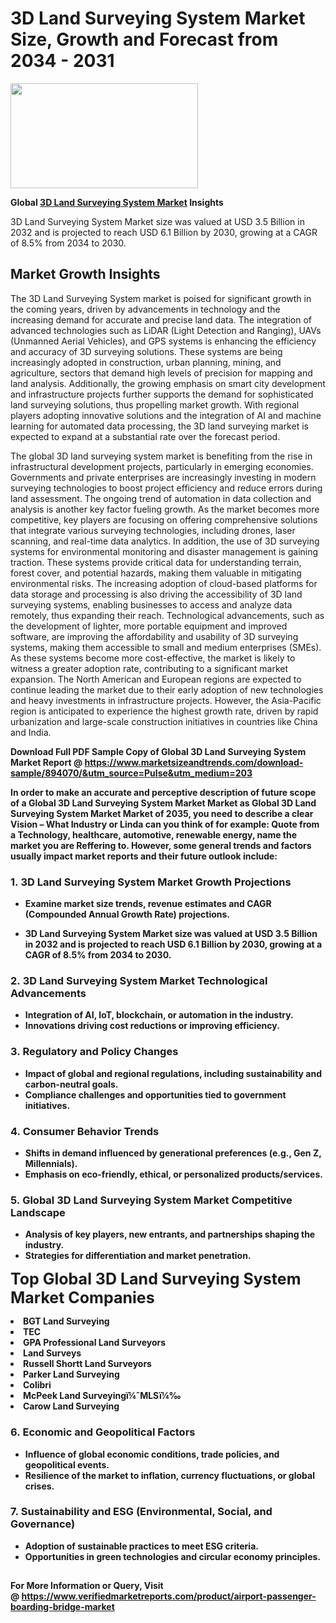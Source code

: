 <H1>3D Land Surveying System Market Size, Growth and Forecast from 2034 - 2031</H1><img class="aligncenter size-medium wp-image-584254" src="https://thirdeyenews.in/wp-content/uploads/2034/09/Global-Market-Research-300x168.jpeg" alt="" width="300" height="168" /><p><strong>Global&nbsp;<a href="https://www.marketsizeandtrends.com/download-sample/894070/&amp;utm_source=Pulse&amp;utm_medium=203">3D Land Surveying System Market</a> Insights</strong></p><p>3D Land Surveying System Market size was valued at USD 3.5 Billion in 2032 and is projected to reach USD 6.1 Billion by 2030, growing at a CAGR of 8.5% from 2034 to 2030.</p><p><h2>Market Growth Insights</h2> <p>The 3D Land Surveying System market is poised for significant growth in the coming years, driven by advancements in technology and the increasing demand for accurate and precise land data. The integration of advanced technologies such as LiDAR (Light Detection and Ranging), UAVs (Unmanned Aerial Vehicles), and GPS systems is enhancing the efficiency and accuracy of 3D surveying solutions. These systems are being increasingly adopted in construction, urban planning, mining, and agriculture, sectors that demand high levels of precision for mapping and land analysis. Additionally, the growing emphasis on smart city development and infrastructure projects further supports the demand for sophisticated land surveying solutions, thus propelling market growth. With regional players adopting innovative solutions and the integration of AI and machine learning for automated data processing, the 3D land surveying market is expected to expand at a substantial rate over the forecast period.</p> <p><strong></strong></p> <p>The global 3D land surveying system market is benefiting from the rise in infrastructural development projects, particularly in emerging economies. Governments and private enterprises are increasingly investing in modern surveying technologies to boost project efficiency and reduce errors during land assessment. The ongoing trend of automation in data collection and analysis is another key factor fueling growth. As the market becomes more competitive, key players are focusing on offering comprehensive solutions that integrate various surveying technologies, including drones, laser scanning, and real-time data analytics. In addition, the use of 3D surveying systems for environmental monitoring and disaster management is gaining traction. These systems provide critical data for understanding terrain, forest cover, and potential hazards, making them valuable in mitigating environmental risks. The increasing adoption of cloud-based platforms for data storage and processing is also driving the accessibility of 3D land surveying systems, enabling businesses to access and analyze data remotely, thus expanding their reach. Technological advancements, such as the development of lighter, more portable equipment and improved software, are improving the affordability and usability of 3D surveying systems, making them accessible to small and medium enterprises (SMEs). As these systems become more cost-effective, the market is likely to witness a greater adoption rate, contributing to a significant market expansion. The North American and European regions are expected to continue leading the market due to their early adoption of new technologies and heavy investments in infrastructure projects. However, the Asia-Pacific region is anticipated to experience the highest growth rate, driven by rapid urbanization and large-scale construction initiatives in countries like China and India.</p> <p><strong></p><p><span class=""><strong>Download Full PDF Sample Copy of Global 3D Land Surveying System Market Report</strong> @ <a href="https://www.marketsizeandtrends.com/download-sample/894070/&amp;utm_source=Pulse&amp;utm_medium=203" target="_blank">https://www.marketsizeandtrends.com/download-sample/894070/&amp;utm_source=Pulse&amp;utm_medium=203</a></span></p><p>In order to make an accurate and perceptive description of future scope of a Global&nbsp;3D Land Surveying System Market Market as Global&nbsp;3D Land Surveying System Market Market of 2035, you need to describe a clear Vision &ndash; What Industry or Linda can you think of for example: Quote from a Technology, healthcare, automotive, renewable energy, name the market you are Reffering to. However, some general trends and factors usually impact market reports and their future outlook include:</p><h3>1.&nbsp;<strong>3D Land Surveying System Market Growth Projections</strong></h3><ul><li>Examine market size trends, revenue estimates and CAGR (Compounded Annual Growth Rate) projections.</li><li><p>3D Land Surveying System Market size was valued at USD 3.5 Billion in 2032 and is projected to reach USD 6.1 Billion by 2030, growing at a CAGR of 8.5% from 2034 to 2030.</p></li></ul><h3>2.&nbsp;<strong>3D Land Surveying System Market Technological Advancements</strong></h3><ul><li>Integration of AI, IoT, blockchain, or automation in the industry.</li><li>Innovations driving cost reductions or improving efficiency.</li></ul><h3>3.&nbsp;<strong>Regulatory and Policy Changes</strong></h3><ul><li>Impact of global and regional regulations, including sustainability and carbon-neutral goals.</li><li>Compliance challenges and opportunities tied to government initiatives.</li></ul><h3>4.&nbsp;<strong>Consumer Behavior Trends</strong></h3><ul><li>Shifts in demand influenced by generational preferences (e.g., Gen Z, Millennials).</li><li>Emphasis on eco-friendly, ethical, or personalized products/services.</li></ul><h3>5.&nbsp;<strong>Global 3D Land Surveying System Market Competitive Landscape</strong></h3><ul><li>Analysis of key players, new entrants, and partnerships shaping the industry.</li><li>Strategies for differentiation and market penetration.</li></ul><p data-pm-slice="1 1 []"><span style="color: inherit; font-family: inherit; font-size: 25px;">Top Global 3D Land Surveying System Market Companies</span></p><div class="" data-test-id=""><p><li>BGT Land Surveying</li><li> TEC</li><li> GPA Professional Land Surveyors</li><li> Land Surveys</li><li> Russell Shortt Land Surveyors</li><li> Parker Land Surveying</li><li> Colibri</li><li> McPeek Land Surveyingï¼ˆMLSï¼‰</li><li> Carow Land Surveying</li></p></div><h3>6.&nbsp;<strong>Economic and Geopolitical Factors</strong></h3><ul><li>Influence of global economic conditions, trade policies, and geopolitical events.</li><li>Resilience of the market to inflation, currency fluctuations, or global crises.</li></ul><h3>7.&nbsp;<strong>Sustainability and ESG (Environmental, Social, and Governance)</strong></h3><ul><li>Adoption of sustainable practices to meet ESG criteria.</li><li>Opportunities in green technologies and circular economy principles.</li></ul><h2><strong style="font-size: 14px;">For More Information or Query, Visit @&nbsp;</strong><a style="background-color: #ffffff; font-size: 14px;" href="https://www.marketsizeandtrends.com/report/3d-land-surveying-system-market/" target="_blank">https://www.verifiedmarketreports.com/product/airport-passenger-boarding-bridge-market</a></h2>
